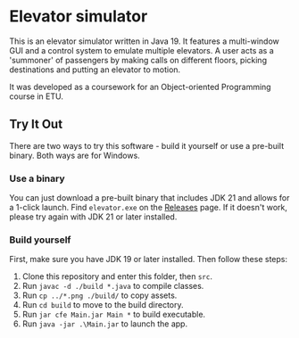 # Elevator simulator

This is an elevator simulator written in Java 19. It features a multi-window GUI and a control system to emulate multiple elevators. A user acts as a 'summoner' of passengers by making calls on different floors, picking destinations and putting an elevator to motion.

It was developed as a coursework for an Object-oriented Programming course in ETU.

## Try It Out
There are two ways to try this software - build it yourself or use a pre-built binary. Both ways are for Windows.

### Use a binary
You can just download a pre-built binary that includes JDK 21 and allows for a 1-click launch. Find `elevator.exe` on the [Releases](https://github.com/DenisionSoft/etu-coding/releases) page. If it doesn't work, please try again with JDK 21 or later installed.

### Build yourself
First, make sure you have JDK 19 or later installed. Then follow these steps:
1. Clone this repository and enter this folder, then `src`.
2. Run `javac -d ./build *.java` to compile classes.
3. Run `cp ../*.png ./build/` to copy assets.
4. Run `cd build` to move to the build directory.
5. Run `jar cfe Main.jar Main *` to build executable.
6. Run `java -jar .\Main.jar` to launch the app.